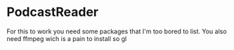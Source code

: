 ﻿# PodcastReader
For this to work you need some packages that I'm too bored to list. You also need ffmpeg wich is a pain to install so gl
